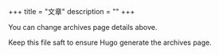+++
title = "文章"
description = ""
+++

You can change archives page details above.

Keep this file saft to ensure Hugo generate the archives page.
